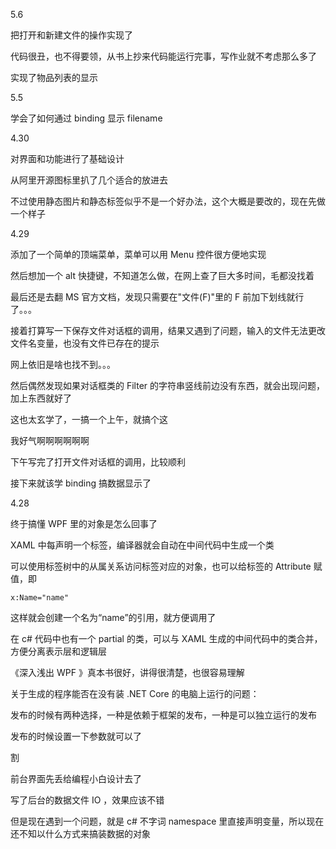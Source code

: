 5.6

把打开和新建文件的操作实现了

代码很丑，也不得要领，从书上抄来代码能运行完事，写作业就不考虑那么多了

实现了物品列表的显示

5.5

学会了如何通过 binding 显示 filename

4.30

对界面和功能进行了基础设计

从阿里开源图标里扒了几个适合的放进去

不过使用静态图片和静态标签似乎不是一个好办法，这个大概是要改的，现在先做一个样子

4.29

添加了一个简单的顶端菜单，菜单可以用 Menu 控件很方便地实现

然后想加一个 alt 快捷键，不知道怎么做，在网上查了巨大多时间，毛都没找着

最后还是去翻 MS 官方文档，发现只需要在"文件(F)"里的 F 前加下划线就行了。。。

接着打算写一下保存文件对话框的调用，结果又遇到了问题，输入的文件无法更改文件名变量，也没有文件已存在的提示

网上依旧是啥也找不到。。。

然后偶然发现如果对话框类的 Filter 的字符串竖线前边没有东西，就会出现问题，加上东西就好了

这也太玄学了，一搞一个上午，就搞个这

我好气啊啊啊啊啊啊

下午写完了打开文件对话框的调用，比较顺利

接下来就该学 binding 搞数据显示了

4.28

终于搞懂 WPF 里的对象是怎么回事了

XAML 中每声明一个标签，编译器就会自动在中间代码中生成一个类

可以使用标签树中的从属关系访问标签对应的对象，也可以给标签的 Attribute 赋值，即

`x:Name="name"`

这样就会创建一个名为“name”的引用，就方便调用了

在 c# 代码中也有一个 partial 的类，可以与 XAML 生成的中间代码中的类合并，方便分离表示层和逻辑层

《深入浅出 WPF 》真本书很好，讲得很清楚，也很容易理解

关于生成的程序能否在没有装 .NET Core 的电脑上运行的问题：

发布的时候有两种选择，一种是依赖于框架的发布，一种是可以独立运行的发布

发布的时候设置一下参数就可以了

割

前台界面先丢给编程小白设计去了

写了后台的数据文件 IO ，效果应该不错

但是现在遇到一个问题，就是 c# 不字词 namespace 里直接声明变量，所以现在还不知以什么方式来搞装数据的对象